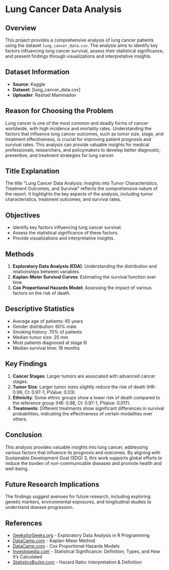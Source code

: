 # Lung Cancer Data Analysis

## Overview

This project provides a comprehensive analysis of lung cancer patients using the dataset `lung_cancer_data.csv`. The analysis aims to identify key factors influencing lung cancer survival, assess their statistical significance, and present findings through visualizations and interpretative insights.

## Dataset Information

- **Source**: Kaggle
- **Dataset**: [lung_cancer_data.csv]
- **Uploader**: Rashad Mammadov

## Reason for Choosing the Problem

Lung cancer is one of the most common and deadly forms of cancer worldwide, with high incidence and mortality rates. Understanding the factors that influence lung cancer outcomes, such as tumor size, stage, and treatment effectiveness, is crucial for improving patient prognosis and survival rates. This analysis can provide valuable insights for medical professionals, researchers, and policymakers to develop better diagnostic, preventive, and treatment strategies for lung cancer.

## Title Explanation

The title "Lung Cancer Data Analysis: Insights into Tumor Characteristics, Treatment Outcomes, and Survival" reflects the comprehensive nature of the report. It highlights the key aspects of the analysis, including tumor characteristics, treatment outcomes, and survival rates.

## Objectives

- Identify key factors influencing lung cancer survival.
- Assess the statistical significance of these factors.
- Provide visualizations and interpretative insights.

## Methods

1. **Exploratory Data Analysis (EDA)**: Understanding the distribution and relationships between variables.
2. **Kaplan-Meier Survival Curves**: Estimating the survival function over time.
3. **Cox Proportional Hazards Model**: Assessing the impact of various factors on the risk of death.

## Descriptive Statistics

- Average age of patients: 65 years
- Gender distribution: 60% male
- Smoking history: 70% of patients
- Median tumor size: 25 mm
- Most patients diagnosed at stage III
- Median survival time: 18 months

## Key Findings

1. **Cancer Stages**: Larger tumors are associated with advanced cancer stages.
2. **Tumor Size**: Larger tumor sizes slightly reduce the risk of death (HR: 0.99, CI: 0.97-1, PValue: 0.03).
3. **Ethnicity**: Some ethnic groups show a lower risk of death compared to the reference group (HR: 0.98, CI: 0.97-1, PValue: 0.017).
4. **Treatments**: Different treatments show significant differences in survival probabilities, indicating the effectiveness of certain modalities over others.

## Conclusion

This analysis provides valuable insights into lung cancer, addressing various factors that influence its prognosis and outcomes. By aligning with Sustainable Development Goal (SDG) 3, this work supports global efforts to reduce the burden of non-communicable diseases and promote health and well-being.

## Future Research Implications

The findings suggest avenues for future research, including exploring genetic markers, environmental exposures, and longitudinal studies to understand disease progression.

## References

- [GeeksforGeeks.org](https://www.geeksforgeeks.org) - Exploratory Data Analysis in R Programming
- [DataCamp.com](https://www.datacamp.com) - Kaplan-Meier Method
- [DataCamp.com](https://www.datacamp.com) - Cox Proportional Hazards Models
- [Investopedia.com](https://www.investopedia.com) - Statistical Significance: Definition, Types, and How It’s Calculated
- [StatisticsByJim.com](https://www.statisticsbyjim.com) - Hazard Ratio: Interpretation & Definition
